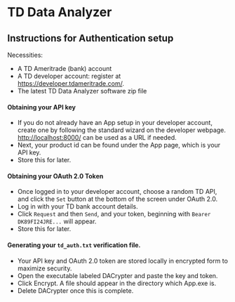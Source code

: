# TD Data Analyzer
## Instructions for Authentication setup
Necessities:
- A TD Ameritrade (bank) account
- A TD developer account: register at <https://developer.tdameritrade.com/>.
- The latest TD Data Analyzer software zip file

#### Obtaining your API key
- If you do not already have an App setup in your developer account, create one by following the standard wizard on the developer webpage. <http://localhost:8000/> can be used as a URL if needed.
- Next, your product id can be found under the App page, which is your API key.
- Store this for later.

#### Obtaining your OAuth 2.0 Token
- Once logged in to your developer account, choose a random TD API, and click the `Set` button at the bottom of the screen under OAuth 2.0.
- Log in with your TD bank account details.
- Click `Request` and then `Send`, and your token, beginning with `Bearer DK89FI24JRE...` will appear.
- Store this for later.

#### Generating your `td_auth.txt` verification file.
- Your API key and OAuth 2.0 token are stored locally in encrypted form to maximize security.
- Open the executable labeled DACrypter and paste the key and token.
- Click Encrypt. A file should appear in the directory which App.exe is.
- Delete DACrypter once this is complete.

